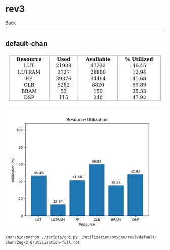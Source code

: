 # rev3

[Back](<../oxygen.md>)

---

## default-chan

<p align="center">
	<img src="../../../../images/oxygen/rev3/default-chan/2eg/2.0/table.jpg" />
</p>

<p align="center">
	<img src="../../../../images/oxygen/rev3/default-chan/2eg/2.0/graph.png" />
</p>

`/usr/bin/python ./scripts/gui.py ./utilization/oxygen/rev3/default-chan/2eg/2.0/utilization-full.rpt`

